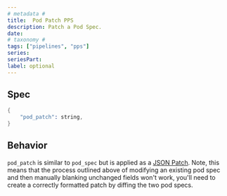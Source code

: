 ```yaml
---
# metadata # 
title:  Pod Patch PPS
description: Patch a Pod Spec.
date: 
# taxonomy #
tags: ["pipelines", "pps"]
series:
seriesPart:
label: optional
---
```


## Spec 

```s
{
    "pod_patch": string,
}
```

## Behavior 

`pod_patch` is similar to `pod_spec` but is applied as a [JSON
Patch](https://tools.ietf.org/html/rfc6902). Note, this means that the
process outlined above of modifying an existing pod spec and then manually
blanking unchanged fields won't work, you'll need to create a correctly
formatted patch by diffing the two pod specs.

